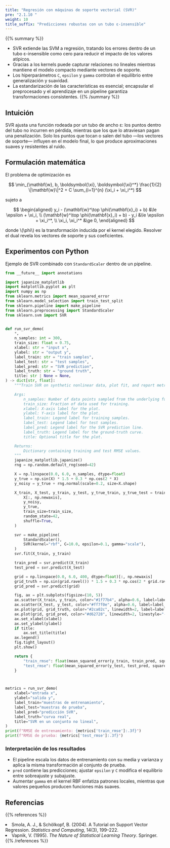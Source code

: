 ```yaml
---
title: "Regresión con máquinas de soporte vectorial (SVR)"
pre: "2.1.10 "
weight: 10
title_suffix: "Predicciones robustas con un tubo ε-insensible"
---
```


{{% summary %}}
- SVR extiende las SVM a regresión, tratando los errores dentro de un tubo ε-insensible como cero para reducir el impacto de los valores atípicos.
- Gracias a los kernels puede capturar relaciones no lineales mientras mantiene el modelo compacto mediante vectores de soporte.
- Los hiperparámetros `C`, `epsilon` y `gamma` controlan el equilibrio entre generalización y suavidad.
- La estandarización de las características es esencial; encapsular el preprocesado y el aprendizaje en un pipeline garantiza transformaciones consistentes.
{{% /summary %}}

## Intuición
SVR ajusta una función rodeada por un tubo de ancho ε: los puntos dentro del tubo no incurren en pérdida, mientras que los que lo atraviesan pagan una penalización. Solo los puntos que tocan o salen del tubo —los vectores de soporte— influyen en el modelo final, lo que produce aproximaciones suaves y resistentes al ruido.

## Formulación matemática
El problema de optimización es

$$
\min_{\mathbf{w}, b, \boldsymbol{\xi}, \boldsymbol{\xi}^*} \frac{1}{2} \|\mathbf{w}\|^2 + C \sum_{i=1}^{n} (\xi_i + \xi_i^*)
$$

sujeto a

$$
\begin{aligned}
y_i - (\mathbf{w}^\top \phi(\mathbf{x}_i) + b) &\le \epsilon + \xi_i, \\
(\mathbf{w}^\top \phi(\mathbf{x}_i) + b) - y_i &\le \epsilon + \xi_i^*, \\
\xi_i, \xi_i^* &\ge 0,
\end{aligned}
$$

donde \\(\phi\\) es la transformación inducida por el kernel elegido. Resolver el dual revela los vectores de soporte y sus coeficientes.

## Experimentos con Python
Ejemplo de SVR combinado con `StandardScaler` dentro de un pipeline.

```python
from __future__ import annotations

import japanize_matplotlib
import matplotlib.pyplot as plt
import numpy as np
from sklearn.metrics import mean_squared_error
from sklearn.model_selection import train_test_split
from sklearn.pipeline import make_pipeline
from sklearn.preprocessing import StandardScaler
from sklearn.svm import SVR


def run_svr_demo(
    *,
    n_samples: int = 300,
    train_size: float = 0.75,
    xlabel: str = "input x",
    ylabel: str = "output y",
    label_train: str = "train samples",
    label_test: str = "test samples",
    label_pred: str = "SVR prediction",
    label_truth: str = "ground truth",
    title: str | None = None,
) -> dict[str, float]:
    """Train SVR on synthetic nonlinear data, plot fit, and report metrics.

    Args:
        n_samples: Number of data points sampled from the underlying function.
        train_size: Fraction of data used for training.
        xlabel: X-axis label for the plot.
        ylabel: Y-axis label for the plot.
        label_train: Legend label for training samples.
        label_test: Legend label for test samples.
        label_pred: Legend label for the SVR prediction line.
        label_truth: Legend label for the ground-truth curve.
        title: Optional title for the plot.

    Returns:
        Dictionary containing training and test RMSE values.
    """
    japanize_matplotlib.japanize()
    rng = np.random.default_rng(seed=42)

    X = np.linspace(0.0, 6.0, n_samples, dtype=float)
    y_true = np.sin(X) * 1.5 + 0.3 * np.cos(2 * X)
    y_noisy = y_true + rng.normal(scale=0.2, size=X.shape)

    X_train, X_test, y_train, y_test, y_true_train, y_true_test = train_test_split(
        X[:, np.newaxis],
        y_noisy,
        y_true,
        train_size=train_size,
        random_state=42,
        shuffle=True,
    )

    svr = make_pipeline(
        StandardScaler(),
        SVR(kernel="rbf", C=10.0, epsilon=0.1, gamma="scale"),
    )
    svr.fit(X_train, y_train)

    train_pred = svr.predict(X_train)
    test_pred = svr.predict(X_test)

    grid = np.linspace(0.0, 6.0, 400, dtype=float)[:, np.newaxis]
    grid_truth = np.sin(grid.ravel()) * 1.5 + 0.3 * np.cos(2 * grid.ravel())
    grid_pred = svr.predict(grid)

    fig, ax = plt.subplots(figsize=(10, 5))
    ax.scatter(X_train, y_train, color="#1f77b4", alpha=0.6, label=label_train)
    ax.scatter(X_test, y_test, color="#ff7f0e", alpha=0.6, label=label_test)
    ax.plot(grid, grid_truth, color="#2ca02c", linewidth=2, label=label_truth)
    ax.plot(grid, grid_pred, color="#d62728", linewidth=2, linestyle="--", label=label_pred)
    ax.set_xlabel(xlabel)
    ax.set_ylabel(ylabel)
    if title:
        ax.set_title(title)
    ax.legend()
    fig.tight_layout()
    plt.show()

    return {
        "train_rmse": float(mean_squared_error(y_train, train_pred, squared=False)),
        "test_rmse": float(mean_squared_error(y_test, test_pred, squared=False)),
    }



metrics = run_svr_demo(
    xlabel="entrada x",
    ylabel="salida y",
    label_train="muestras de entrenamiento",
    label_test="muestras de prueba",
    label_pred="predicción SVR",
    label_truth="curva real",
    title="SVR en un conjunto no lineal",
)
print(f"RMSE de entrenamiento: {metrics['train_rmse']:.3f}")
print(f"RMSE de prueba: {metrics['test_rmse']:.3f}")

```

### Interpretación de los resultados
- El pipeline escala los datos de entrenamiento con su media y varianza y aplica la misma transformación al conjunto de prueba.
- `pred` contiene las predicciones; ajustar `epsilon` y `C` modifica el equilibrio entre sobreajuste y subajuste.
- Aumentar `gamma` en el kernel RBF enfatiza patrones locales, mientras que valores pequeños producen funciones más suaves.

## Referencias
{{% references %}}
<li>Smola, A. J., &amp; Schölkopf, B. (2004). A Tutorial on Support Vector Regression. <i>Statistics and Computing</i>, 14(3), 199–222.</li>
<li>Vapnik, V. (1995). <i>The Nature of Statistical Learning Theory</i>. Springer.</li>
{{% /references %}}
